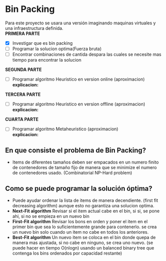 # Bin Packing  
Para este proyecto se usara una versión imaginando maquinas virtuales y una infraestructura definida.   
**PRIMERA PARTE**
- [x] Investigar que es bin packing
- [ ] Programar la solucion optima(Fuerza bruta)
- [ ] Encontrar combinaciones de cantida despara las cuales se necesite mas tiempo para encontrar la solucion

**SEGUNDA PARTE**
- [ ] Programar algoritmo Heuristico en version online (aproximacion)  
**explicacion:**

**TERCERA PARTE**
- [ ] Programar algoritmo Heuristico en version offline (aproximacion)  
**explicacion:**

**CUARTA PARTE**
- [ ] Programar algoritmo Metaheuristico (aproximacion)  
**explicacion:**



## En que consiste el problema de Bin Packing?  

- Items de diferentes tamaños deben ser empacados en un numero finito de contenedores de tamaño fijo de manera que se minimize el numero de contenedores usado. (Combinatorial NP-Hard problem)  
## Como se puede programar la solución óptima?  
- Puede ayudar ordenar  la lista de items de manera decendiente. (first fit decreasing algorithm) aunque esto no garantiza una solucion optima.
- **Next-Fit algorithm** Revisar si el item actual cabe en el bin, si si, se pone ahi, si no se empieza en un nuevo bin
- **First-Fit algorithm** Revisar los bons en orden y poner el item en el primer bin que sea lo suficientemente grande para contenerlo. se crea un nuevo bin solo cuando un item no cabe en todos los anteriores.
- **Best-Fit algorithm** Un nuevo item se coloca en el bin donde quepa de manera mas ajustada, si no cabe en ninguno, se crea uno nuevo. (se puede hacer en tiempo O(nlogn) usando un balanced binary tree que contenga los bins ordenados por capacidad restante)

